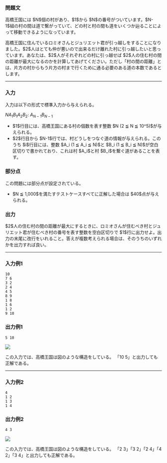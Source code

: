 
<div>

<div>

<div>

<section>

### **問題文**

<p>
高橋王国には $N$個の村があり、$1$から $N$の番号がついています。$N-1$組の村の間は道で繋がっていて、どの村と村の間も道をいくつか辿ることによって移動できるようになっています。
</p>

<p>
高橋王国に住んでいるロミオさんとジュリエット君が引っ越しをすることになりました。$2$人はとても仲が悪いので出来るだけ離れた村に引っ越したいと思っています。あなたは、$2$人がそれぞれどの村に引っ越せば $2$人の住む村の間の距離が最大になるのかを計算してあげてください。ただし「村の間の距離」とは、片方の村からもう片方の村まで行くために通る必要のある道の本数であるとします。
</p>

</section>

</div>

---

<div>

<div>

<section>

### **入力**

<p>
入力は以下の形式で標準入力から与えられる。
</p>

<div>

$N$$A_1$$B_1$$A_2$$B_2$:
$A_{N-1}$$B_{N-1}$
</div>

<ul>

<li>
$1$行目には、高橋王国にある村の個数を表す整数 $N (2 ≦ N ≦ 10^5)$が与えられる。
</li>

<li>
$2$行目から $N-1$行では、村どうしをつなぐ道の情報が与えられる。このうち $i$行目には、整数 $A_i (1 ≦ A_i ≦ N)$と $B_i (1 ≦ B_i ≦ N)$が空白区切りで書かれており、これは村 $A_i$と村 $B_i$を繋ぐ道があることを表す。
</li>

</ul>

</section>

</div>

<div>

<section>

### **部分点**

<p>
この問題には部分点が設定されている。
</p>

<ul>

<li>
$N ≦ 1,000$を満たすテストケースすべてに正解した場合は $40$点が与えられる。
</li>

</ul>

</section>

</div>

<div>

<section>

### **出力**

<p>
$2$人の住む村の間の距離が最大にするときに、ロミオさんが住むべき村とジュリエット君が住むべき村の番号を表す整数を空白区切りで $1$行に出力せよ。出力の末尾に改行をいれること。答えが複数考えられる場合は、そのうちのいずれかを出力すれば良い。
</p>

</section>

</div>

</div>

---

<div>

<section>

### **入力例1**

```
10
7 6
3 2
2 4
4 5
8 9
1 8
1 6
1 2
9 10
```

</section>

</div>

<div>

<section>

### **出力例1**

```
5 10
```

<div>

<img src="https://atcoder.jp/img/arc/022/3-1.png">

</img>

</div>

<p>
この入力では、高橋王国は図のような構造をしている。
「10 5」と出力しても正解である。
</p>

</section>

</div>

---

<div>

<section>

### **入力例2**

```
4
1 2
1 3
1 4
```

</section>

</div>

<div>

<section>

### **出力例2**

```
4 3
```

<div>

<img src="https://atcoder.jp/img/arc/022/3-2.png">

</img>

</div>

<p>
この入力では、高橋王国は図のような構造をしている。
「2 3」「3 2」「2 4」「4 2」「3 4」と出力しても正解である。
</p>

</section>

</div>

</div>

</div>
